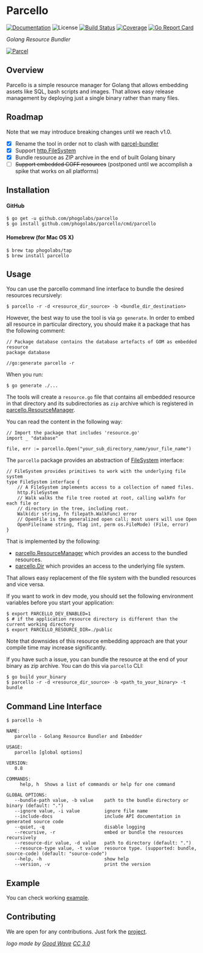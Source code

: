 # Parcello

[![Documentation][godoc-img]][godoc-url]
![License][license-img]
[![Build Status][action-img]][action-url]
[![Coverage][codecov-img]][codecov-url]
[![Go Report Card][report-img]][report-url]

*Golang Resource Bundler*

[![Parcel][parcello-img]][parcello-url]

## Overview

Parcello is a simple resource manager for Golang that allows embedding assets
like SQL, bash scripts and images. That allows easy release management by
deploying just a single binary rather than many files.

## Roadmap

Note that we may introduce breaking changes until we reach v1.0.

- [x] Rename the tool in order not to clash with [parcel-bundler](https://github.com/parcel-bundler/parcel)
- [x] Support [http.FileSystem](https://golang.org/pkg/net/http/#FileSystem)
- [x] Bundle resource as ZIP archive in the end of built Golang binary
- [ ] ~~Support embedded COFF resources~~ (postponed until we accomplish a spike that works on all platforms)

## Installation

#### GitHub

```console
$ go get -u github.com/phogolabs/parcello
$ go install github.com/phogolabs/parcello/cmd/parcello
```
#### Homebrew (for Mac OS X)

```console
$ brew tap phogolabs/tap
$ brew install parcello
```

## Usage

You can use the parcello command line interface to bundle the desired resources
recursively:

```console
$ parcello -r -d <resource_dir_source> -b <bundle_dir_destination>
```

However, the best way to use the tool is via `go generate`. In order to embed all
resource in particular directory, you should make it a package that has the
following comment:

```golang
// Package database contains the database artefacts of GOM as embedded resource
package database

//go:generate parcello -r
```

When you run:

```console
$ go generate ./...
```

The tools will create a `resource.go` file that contains
all embedded resource in that directory and its
subdirectories as `zip` archive which is registered in
[parcello.ResourceManager](https://github.com/phogolabs/parcello/blob/master/common.go#L6).

You can read the content in the following way:

```golang
// Import the package that includes 'resource.go'
import _ "database"

file, err := parcello.Open("your_sub_directory_name/your_file_name")
```

The `parcello` package provides an abstraction of
[FileSystem](https://godoc.org/github.com/phogolabs/parcello#FileSystem)
interface:

```golang
// FileSystem provides primitives to work with the underlying file system
type FileSystem interface {
	// A FileSystem implements access to a collection of named files.
	http.FileSystem
	// Walk walks the file tree rooted at root, calling walkFn for each file or
	// directory in the tree, including root.
	Walk(dir string, fn filepath.WalkFunc) error
	// OpenFile is the generalized open call; most users will use Open
	OpenFile(name string, flag int, perm os.FileMode) (File, error)
}
```

That is implemented by the following:

- [parcello.ResourceManager](https://godoc.org/github.com/phogolabs/parcello#ResourceManager) which provides an access to the bundled resources.
- [parcello.Dir](https://godoc.org/github.com/phogolabs/parcello#Dir) which provides an access to the underlying file system.

That allows easy replacement of the file system with the bundled resources and
vice versa.

If you want to work in dev mode, you should set the following environment
variables before you start your application:

```console
$ export PARCELLO_DEV_ENABLED=1
$ # if the application resource directory is different than the current working directory
$ export PARCELLO_RESOURCE_DIR=./public
```

Note that downsides of this resource embedding approach are that your compile
time may increase significantly.

If you have such a issue, you can bundle the resource at the end of your binary
as zip archive. You can do this via `parcello` CLI:

```console
$ go build your_binary
$ parcello -r -d <resource_dir_source> -b <path_to_your_binary> -t bundle
```

## Command Line Interface

```console
$ parcello -h

NAME:
   parcello - Golang Resource Bundler and Embedder

USAGE:
   parcello [global options]

VERSION:
   0.8

COMMANDS:
     help, h  Shows a list of commands or help for one command

GLOBAL OPTIONS:
   --bundle-path value, -b value    path to the bundle directory or binary (default: ".")
   --ignore value, -i value         ignore file name
   --include-docs                   include API documentation in generated source code
   --quiet, -q                      disable logging
   --recursive, -r                  embed or bundle the resources recursively
   --resource-dir value, -d value   path to directory (default: ".")
   --resource-type value, -t value  resource type. (supported: bundle, source-code) (default: "source-code")
   --help, -h                       show help
   --version, -v                    print the version
```

## Example

You can check working [example](example).

## Contributing

We are open for any contributions. Just fork the
[project](https://github.com/phogolabs/parcello).

*logo made by [Good Wave][logo-author-url] [CC 3.0][logo-license]*

[report-img]: https://goreportcard.com/badge/github.com/phogolabs/parcello
[report-url]: https://goreportcard.com/report/github.com/phogolabs/parcello
[logo-author-url]: https://www.flaticon.com/authors/good-ware
[logo-license]: http://creativecommons.org/licenses/by/3.0/
[parcello-url]: https://github.com/phogolabs/parcello
[parcello-img]: doc/img/logo.png
[codecov-url]: https://codecov.io/gh/phogolabs/parcello
[codecov-img]: https://codecov.io/gh/phogolabs/parcello/branch/master/graph/badge.svg
[action-img]: https://github.com/phogolabs/parcello/workflows/main/badge.svg
[action-url]: https://github.com/phogolabs/parcello/actions
[parcello-url]: https://github.com/phogolabs/parcello
[godoc-url]: https://godoc.org/github.com/phogolabs/parcello
[godoc-img]: https://godoc.org/github.com/phogolabs/parcello?status.svg
[license-img]: https://img.shields.io/badge/license-MIT-blue.svg
[software-license-url]: LICENSE
